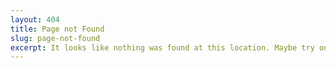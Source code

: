 ```yaml
---
layout: 404
title: Page not Found
slug: page-not-found
excerpt: It looks like nothing was found at this location. Maybe try one of the links below? 
---
```

